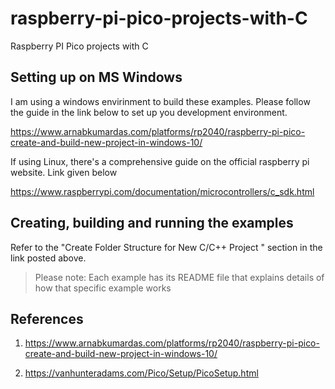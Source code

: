 # raspberry-pi-pico-projects-with-C
Raspberry PI Pico projects with C

## Setting up on MS Windows

I am using a windows envirinment to build these examples. Please follow the guide in the link below to set up you development environment.

https://www.arnabkumardas.com/platforms/rp2040/raspberry-pi-pico-create-and-build-new-project-in-windows-10/

If using Linux, there's a comprehensive guide on the official raspberry pi website. Link given below

https://www.raspberrypi.com/documentation/microcontrollers/c_sdk.html

## Creating, building and running the examples

Refer to the "Create Folder Structure for New C/C++ Project " section in the link posted above.

> Please note: Each example has its README file that explains details of how that specific example works

## References

1. https://www.arnabkumardas.com/platforms/rp2040/raspberry-pi-pico-create-and-build-new-project-in-windows-10/

2. https://vanhunteradams.com/Pico/Setup/PicoSetup.html

   
